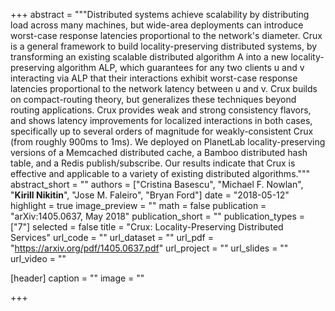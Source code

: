 +++
abstract = """Distributed systems achieve scalability by distributing load across many machines, 
but wide-area deployments can introduce worst-case response latencies proportional to the network's diameter. 
Crux is a general framework to build locality-preserving distributed systems, by transforming an existing 
scalable distributed algorithm A into a new locality-preserving algorithm ALP, which guarantees for any two 
clients u and v interacting via ALP that their interactions exhibit worst-case response latencies proportional 
to the network latency between u and v. Crux builds on compact-routing theory, but generalizes these techniques 
beyond routing applications. Crux provides weak and strong consistency flavors, and shows latency improvements 
for localized interactions in both cases, specifically up to several orders of magnitude for weakly-consistent 
Crux (from roughly 900ms to 1ms). We deployed on PlanetLab locality-preserving versions of a Memcached distributed 
cache, a Bamboo distributed hash table, and a Redis publish/subscribe. Our results indicate that Crux is effective 
and applicable to a variety of existing distributed algorithms."""
abstract_short = ""
authors = ["Cristina Basescu", "Michael F. Nowlan", "**Kirill Nikitin**", "Jose M. Faleiro", "Bryan Ford"]
date = "2018-05-12"
highlight = true
image_preview = ""
math = false
publication = "arXiv:1405.0637, May 2018"
publication_short = ""
publication_types = ["7"]
selected = false
title = "Crux: Locality-Preserving Distributed Services"
url_code = ""
url_dataset = ""
url_pdf = "https://arxiv.org/pdf/1405.0637.pdf"
url_project = ""
url_slides = ""
url_video = ""

[header]
  caption = ""
  image = ""

+++

